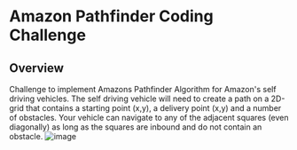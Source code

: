 # Amazon Pathfinder Coding Challenge
## Overview
Challenge to implement Amazons Pathfinder Algorithm for Amazon's self driving vehicles. The self driving vehicle will need to create a path on a 2D-grid that contains a starting point (x,y), a delivery point (x,y) and a number of obstacles. Your vehicle can navigate to any of the adjacent squares (even diagonally) as long as the squares are inbound and do not contain an obstacle.
![image](https://user-images.githubusercontent.com/74190201/174841499-e2f09d49-c8b9-4d50-a02c-e7ccc43a299a.png)
